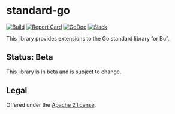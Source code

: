 # standard-go

[![Build](https://github.com/bufbuild/standard-go/actions/workflows/ci.yaml/badge.svg?branch=main)](https://github.com/bufbuild/standard-go/actions/workflows/ci.yaml)
[![Report Card](https://goreportcard.com/badge/buf.build/go/standard)](https://goreportcard.com/report/buf.build/go/standard)
[![GoDoc](https://pkg.go.dev/badge/buf.build/go/standard.svg)](https://pkg.go.dev/buf.build/go/standard)
[![Slack](https://img.shields.io/badge/slack-buf-%23e01563)](https://buf.build/links/slack)

This library provides extensions to the Go standard library for Buf.

## Status: Beta

This library is in beta and is subject to change.

## Legal

Offered under the [Apache 2 license](https://github.com/bufbuild/standard-go/blob/main/LICENSE).
